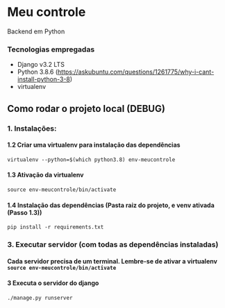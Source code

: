 # Meu controle

Backend em Python

### Tecnologias empregadas

- Django v3.2 LTS
- Python 3.8.6 (https://askubuntu.com/questions/1261775/why-i-cant-install-python-3-8)
- virtualenv

## Como rodar o projeto local (DEBUG)

### 1. Instalações:

#### 1.2 Criar uma virtualenv para instalação das dependências

    virtualenv --python=$(which python3.8) env-meucontrole

#### 1.3 Ativação da virtualenv

    source env-meucontrole/bin/activate

#### 1.4 Instalação das dependências (Pasta raiz do projeto, e venv ativada (Passo 1.3))

    pip install -r requirements.txt

### 3. Executar servidor (com todas as dependências instaladas)

#### Cada servidor precisa de um terminal. Lembre-se de ativar a virtualenv ```source env-meucontrole/bin/activate```

#### 3 Executa o servidor do django

    ./manage.py runserver

